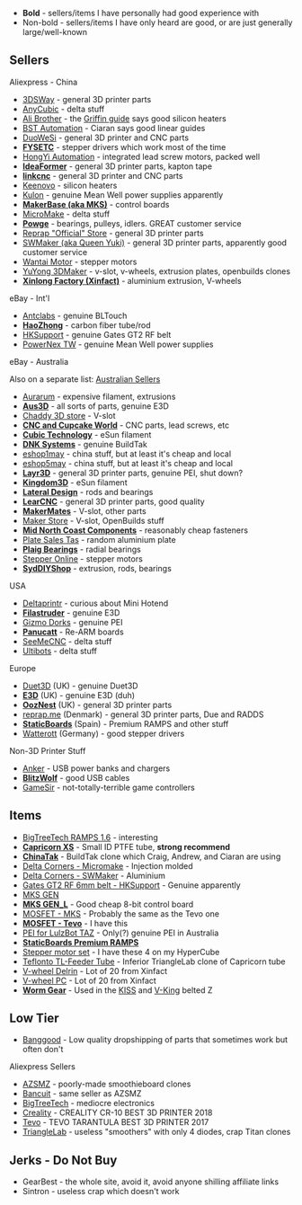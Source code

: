 * **Bold** - sellers/items I have personally had good experience with
* Non-bold - sellers/items I have only heard are good, or are just generally large/well-known

## Sellers

Aliexpress - China

* [3DSWay](https://www.aliexpress.com/store/1948493) - general 3D printer parts
* [AnyCubic](https://www.aliexpress.com/store/1182157) - delta stuff
* [Ali Brother](https://www.aliexpress.com/store/709519) - the [Griffin guide](http://griffinprinter.org/Griffin%20OS/index.php?topic=10.0) says good silicon heaters
* [BST Automation](https://www.aliexpress.com/store/314742) - Ciaran says good linear guides
* [DuoWeSi](https://www.aliexpress.com/store/2882163) - general 3D printer and CNC parts
* [**FYSETC**](https://www.aliexpress.com/store/2498059) - stepper drivers which work most of the time
* [HongYi Automation](https://www.aliexpress.com/store/822038) - integrated lead screw motors, packed well
* [**IdeaFormer**](https://www.aliexpress.com/store/2949167) - general 3D printer parts, kapton tape
* [**linkcnc**](https://www.aliexpress.com/store/834897) - general 3D printer and CNC parts
* [Keenovo](https://www.aliexpress.com/store/210086) - silicon heaters
* [Kulon](https://kulon.aliexpress.com/store/1982643) - genuine Mean Well power supplies apparently
* [**MakerBase (aka MKS)**](https://www.aliexpress.com/store/1047297) - control boards
* [MicroMake](https://www.aliexpress.com/store/2128317) - delta stuff
* [**Powge**](https://www.aliexpress.com/store/702327) - bearings, pulleys, idlers. GREAT customer service
* [Reprap "Official" Store](https://www.aliexpress.com/store/1051583) - general 3D printer parts
* [SWMaker (aka Queen Yuki)](https://www.aliexpress.com/store/2412069) - general 3D printer parts, apparently good customer service
* [Wantai Motor](https://www.aliexpress.com/store/603041) - stepper motors
* [YuYong 3DMaker](https://www.aliexpress.com/store/1711438) - v-slot, v-wheels, extrusion plates, openbuilds clones
* [**Xinlong Factory (Xinfact)**](https://www.aliexpress.com/store/123598) - aluminium extrusion, V-wheels

eBay - Int'l

* [Antclabs](http://www.ebay.com.au/usr/antclabs2016) - genuine BLTouch
* [**HaoZhong**](http://stores.ebay.com.au/HaoZhong-Carbon-Fiber-Tube) - carbon fiber tube/rod
* [HKSupport](http://stores.ebay.com.au/HKSupport) - genuine Gates GT2 RF belt
* [PowerNex TW](http://stores.ebay.com.au/PowerNex-TW) - genuine Mean Well power supplies

eBay - Australia

Also on a separate list: [Australian Sellers](3D-Printing-Australian-Sellers)

* [Aurarum](http://stores.ebay.com.au/Aurarum) - expensive filament, extrusions
* [**Aus3D**](http://stores.ebay.com.au/aus3d-shop) - all sorts of parts, genuine E3D
* [Chaddy 3D store](https://www.ebay.com.au/usr/chaddy3dstore) - V-slot
* [**CNC and Cupcake World**](http://stores.ebay.com.au/CNC-AND-CUPCAKE-WORLD) - CNC parts, lead screws, etc
* [**Cubic Technology**](http://stores.ebay.com.au/ctech2016) - eSun filament
* [**DNK Systems**](http://stores.ebay.com.au/DNKSystems) - genuine BuildTak
* [eshop1may](https://stores.ebay.com.au/eshop1may) - china stuff, but at least it's cheap and local
* [eshop5may](https://stores.ebay.com.au/eshop5may) - china stuff, but at least it's cheap and local
* [**Layr3D**](http://stores.ebay.com.au/Layr3d-Printing) - general 3D printer parts, genuine PEI, shut down?
* [**Kingdom3D**](https://www.kingdom3d.com.au/) - eSun filament
* [**Lateral Design**](http://stores.ebay.com.au/LateralDesign) - rods and bearings
* [**LearCNC**](http://stores.ebay.com.au/learcnc) - general 3D printer parts, good quality
* [**MakerMates**](http://stores.ebay.com.au/makermates/) - V-slot, other parts
* [Maker Store](https://www.ebay.com.au/usr/maker_store_au) - V-slot, OpenBuilds stuff
* [**Mid North Coast Components**](https://www.ebay.com.au/usr/mid_nth_coast_components) - reasonably cheap fasteners
* [Plate Sales Tas](http://stores.ebay.com.au/Platesales-Tas) - random aluminium plate
* [**Plaig Bearings**](http://stores.ebay.com.au/Plaig-Bearings) - radial bearings
* [Stepper Online](http://stores.ebay.com.au/au-stepperonline) - stepper motors
* [**SydDIYShop**](http://stores.ebay.com.au/zshe4454) - extrusion, rods, bearings

USA

* [Deltaprintr](https://www.deltaprintr.com/) - curious about Mini Hotend
* [**Filastruder**](http://filastruder.com/) - genuine E3D
* [Gizmo Dorks](https://www.amazon.com/Gizmo-Dorks/pages/2529487011) - genuine PEI
* [**Panucatt**](http://panucatt.com/) - Re-ARM boards
* [SeeMeCNC](https://www.seemecnc.com/) - delta stuff
* [Ultibots](http://ultibots.com/) - delta stuff

Europe

* [Duet3D](http://www.duet3d.com/) (UK) - genuine Duet3D
* [**E3D**](http://e3d-online.com/) (UK) - genuine E3D (duh)
* [**OozNest**](http://ooznest.co.uk/) (UK) - general 3D printer parts
* [reprap.me](http://www.reprap.me/) (Denmark) - general 3D printer parts, Due and RADDS
* [**StaticBoards**](https://www.tindie.com/stores/staticboards/) (Spain) - Premium RAMPS and other stuff
* [Watterott](http://www.watterott.com/?action=change_lang&new_lang=en&page=index) (Germany) - good stepper drivers

Non-3D Printer Stuff

* [Anker](https://www.aliexpress.com/store/1710553) - USB power banks and chargers
* [**BlitzWolf**](https://www.aliexpress.com/store/1965360) - good USB cables
* [GameSir](https://www.aliexpress.com/store/1948940) - not-totally-terrible game controllers

## Items

* [BigTreeTech RAMPS 1.6](https://www.aliexpress.com/item/Bigtreetech-Ramps-1-5-upgrade-base-on-Ramps-1-4-3D-control-panel-mainboard-Reprap-Mendel/32822208144.html) - interesting
* [**Capricorn XS**](https://www.filastruder.com/collections/e3d-spare-parts-and-accessories/products/capricorn-ptfe-tubing?variant=45539850511) - Small ID PTFE tube, **strong recommend**
* [**ChinaTak**](https://www.ebay.com.au/itm/Reusable-3D-Printer-Heated-Bed-Build-Surface-Sticker-200-220-250-300mm/332356334991) - BuildTak clone which Craig, Andrew, and Ciaran are using
* [Delta Corners - Micromake](https://www.aliexpress.com/item/Micromake-3D-Printer-Vertax-Set/32655642031.html) - Injection molded
* [Delta Corners - SWMaker](https://www.aliexpress.com/item/Colorful-all-metal-3D-Kossel-printer-2020-aluminum-alloy-delta-angle-corner-kit-Kossel-corner-kit/32787024606.html) - Aluminium
* [Gates GT2 RF 6mm belt - HKSupport](https://www.ebay.com/itm/2M-GATES-6mm-2GT-GT2-RF-Fiber-Glass-Reinforced-Rubber-Timing-Belt-for-3D-Printer/141938661911) - Genuine apparently
* [MKS GEN](https://www.aliexpress.com/store/product/4-layers-PCB-controller-board-MKS-Gen-V1-4-integrated-mainboard-compatible-Ramps1-4-Mega2560-R3/1047297_32810883738.html)
* [**MKS GEN_L**](https://www.aliexpress.com/store/product/controller-PCB-board-MKS-Gen-L-V1-0-integrated-mainboard-compatible-Ramps1-4-Mega2560-R3-support/1047297_32802151924.html) - Good cheap 8-bit control board
* [MOSFET - MKS](https://www.aliexpress.com/store/product/3Dprinter-heat-control-MKS-MOSFET-for-heated-bed-printer-head-MOS-30A/1047297_32405884519.html) - Probably the same as the Tevo one
* [**MOSFET - Tevo**](https://www.aliexpress.com/item/3D-Printer-parts-heating-controller-MKS-MOSFET-for-heat-bed-extruder-MOS-module-exceed-30A-support/32789089967.html) - I have this
* [PEI for LulzBot TAZ](https://core-electronics.com.au/lulzbot-taz-pei-sheet.html) - Only(?) genuine PEI in Australia
* [**StaticBoards Premium RAMPS**](https://www.tindie.com/products/staticboards/ramps-14-sb-premium/)
* [Stepper motor set](https://www.aliexpress.com/item/5pcs-3D-Printer-Nema-17-Stepper-Motors-42SHD0404-1-7A-Motor-4pcs-42SHD0217-1-5A-CNC/32824764988.html) - I have these 4 on my HyperCube
* [Teflonto TL-Feeder Tube](https://www.aliexpress.com/store/product/1M-PTFE-Tube-Teflon-PiPe-to-TL-Feeder-J-head-hotend-RepRap-Rostock-Bowden-Extruder-1/1654223_32811240720.html) - Inferior TriangleLab clone of Capricorn tube
* [V-wheel Delrin](https://www.aliexpress.com/item/Solid-V-wheel-Kit-for-V-Slot/32315153844.html) - Lot of 20 from Xinfact
* [V-wheel PC](https://www.aliexpress.com/item/Poly-Carbonate-Solid-V-wheel-Kit-for-V-Slot/32315197095.html) - Lot of 20 from Xinfact
* [**Worm Gear**](https://www.aliexpress.com/item/1M-20T-reduction-ratio-1-20-copper-worm-hole-5MM-metal-worm-reducer-transmission-parts/32317054520.html) - Used in the [KISS](https://www.thingiverse.com/thing:2491053) and [V-King](https://github.com/RoyBerntsenDesign/V-King) belted Z

## Low Tier

* [Banggood](http://banggood.com/) - Low quality dropshipping of parts that sometimes work but often don't

Aliexpress Sellers

* [AZSMZ](https://www.aliexpress.com/store/2179173) - poorly-made smoothieboard clones
* [Bancuit](https://bancuit.aliexpress.com/) - same seller as AZSMZ
* [BigTreeTech](https://www.aliexpress.com/store/228623) - mediocre electronics
* [Creality](https://www.aliexpress.com/store/2846085) - CREALITY CR-10 BEST 3D PRINTER 2018
* [Tevo](https://www.aliexpress.com/store/2010004) - TEVO TARANTULA BEST 3D PRINTER 2017
* [TriangleLab](https://www.aliexpress.com/store/1654223) - useless "smoothers" with only 4 diodes, crap Titan clones

## Jerks - Do Not Buy

* GearBest - the whole site, avoid it, avoid anyone shilling affiliate links
* Sintron - useless crap which doesn't work
